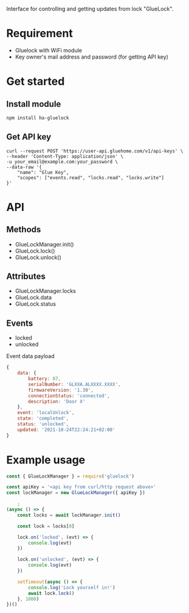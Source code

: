 Interface for controlling and getting updates from lock "GlueLock".

# Requirement
- Gluelock with WiFi module
- Key owner's mail address and password (for getting API key)

# Get started
## Install module
```bash
npm install ha-gluelock
```

## Get API key
```shell
curl --request POST 'https://user-api.gluehome.com/v1/api-keys' \
--header 'Content-Type: application/json' \
-u your_email@example.com:your_password \
--data-raw '{
    "name": "Glue Key",
    "scopes": ["events.read", "locks.read", "locks.write"]
}'
```

# API
## Methods
- GlueLockManager.init()
- GlueLock.lock()
- GlueLock.unlock()

## Attributes
- GlueLockManager.locks
- GlueLock.data
- GlueLock.status

## Events
- locked
- unlocked

Event data payload
```javascript
{
    data: {
        battery: 87, 
        serialNumber: 'GLXXA.ALXXXX.XXXX', 
        firmwareVersion: '1.30', 
        connectionStatus: 'connected', 
        description: 'Door X'
    },
    event: 'localUnlock',
    state: 'completed',
    status: 'unlocked',
    updated: '2021-10-24T22:24:21+02:00'
}
```

# Example usage
```javascript
const { GlueLockManager } = require('gluelock')

const apiKey = '<api key from curl/http request above>'
const lockManager = new GlueLockManager({ apiKey })

    ;
(async () => {
    const locks = await lockManager.init()

    const lock = locks[0]

    lock.on('locked', (evt) => {
        console.log(evt)
    })

    lock.on('unlocked', (evt) => {
        console.log(evt)
    })

    setTimeout(async () => {
        console.log('Lock yourself in!')
        await lock.lock()
    }, 1000)
})()
```
